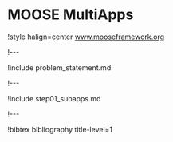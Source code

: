 # MOOSE MultiApps

!style halign=center
www.mooseframework.org

!---

!include problem_statement.md

!---

!include step01_subapps.md

!---

!bibtex bibliography title-level=1
